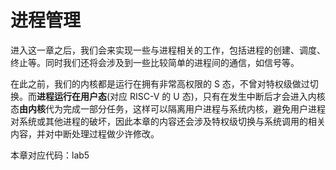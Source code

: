 # 进程管理

进入这一章之后，我们会来实现一些与进程相关的工作，包括进程的创建、调度、终止等。同时我们还将会涉及到一些比较简单的进程间的通信，如信号等。

在此之前，我们的内核都是运行在拥有非常高权限的 S 态，不曾对特权级做过切换。而**进程运行在用户态**(对应 RISC-V 的 U 态)，只有在发生中断后才会进入内核态**由内核**代为完成一部分任务，这样可以隔离用户进程与系统内核，避免用户进程对系统或其他进程的破坏，因此本章的内容还会涉及特权级切换与系统调用的相关内容，并对中断处理过程做少许修改。

本章对应代码：lab5
